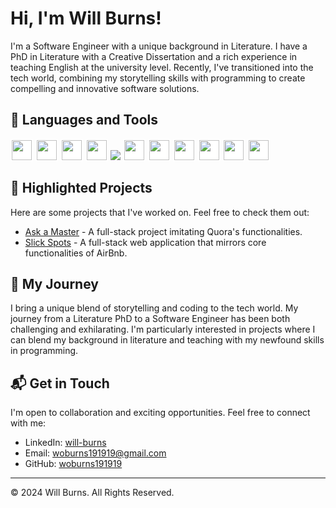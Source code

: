 # Hi, I'm Will Burns!


      
          

I'm a Software Engineer with a unique background in Literature. I have a PhD in Literature with a Creative Dissertation and a rich experience in teaching English at the university level. Recently, I've transitioned into the tech world, combining my storytelling skills with programming to create compelling and innovative software solutions.


## 🚀 Languages and Tools

<p>
  <img src="https://cdn.jsdelivr.net/gh/devicons/devicon/icons/javascript/javascript-original.svg" height="32" width="32" style="background-color:white; padding:2px;"/>          
  <img src="https://cdn.jsdelivr.net/gh/devicons/devicon/icons/react/react-original.svg" height="32" width="32" style="background-color:white; padding:2px;"/>
  <img src="https://cdn.jsdelivr.net/gh/devicons/devicon/icons/python/python-original.svg" height="32" width="32" style="background-color:white; padding:2px;"/>
  <img src="https://cdn.jsdelivr.net/gh/devicons/devicon/icons/redux/redux-original.svg" height="32" width="32" style="background-color:white; padding:2px;"/>
  <img src= />
  <img src="https://cdn.jsdelivr.net/gh/devicons/devicon/icons/sequelize/sequelize-original-wordmark.svg" height="32" width="32" style="background-color:white; padding:2px;"/>
  <img src="https://cdn.jsdelivr.net/gh/devicons/devicon/icons/express/express-original-wordmark.svg" height="32" width="32" style="background-color:white; padding:2px;"/>
  <img src="https://cdn.jsdelivr.net/gh/devicons/devicon/icons/git/git-original-wordmark.svg" height="32" width="32" style="background-color:white; padding:2px;"/>
  <img src="https://cdn.jsdelivr.net/gh/devicons/devicon/icons/github/github-original-wordmark.svg" height="32" width="32" style="background-color:white; padding:2px;"/>
  <img src="https://cdn.jsdelivr.net/gh/devicons/devicon/icons/postgresql/postgresql-original-wordmark.svg" height="32" width="32" style="background-color:white; padding:2px;"/>
  <img src="https://cdn.jsdelivr.net/gh/devicons/devicon/icons/docker/docker-original-wordmark.svg" height="32" width="32" style="background-color:white; padding:2px;"/>
</p>






## 📌 Highlighted Projects
Here are some projects that I've worked on. Feel free to check them out:

- [Ask a Master](https://ask-a-master.onrender.com/login) - A full-stack project imitating Quora's functionalities. 
- [Slick Spots](https://slick-spots.onrender.com) - A full-stack web application that mirrors core functionalities of AirBnb.

## 📖 My Journey
I bring a unique blend of storytelling and coding to the tech world. My journey from a Literature PhD to a Software Engineer has been both challenging and exhilarating. I'm particularly interested in projects where I can blend my background in literature and teaching with my newfound skills in programming.

## 📬 Get in Touch
I'm open to collaboration and exciting opportunities. Feel free to connect with me:

- LinkedIn: [will-burns](https://www.linkedin.com/in/will-burns-905a222a5/)
- Email: [woburns191919@gmail.com](mailto:woburns191919@gmail.com)
- GitHub: [woburns191919](https://github.com/woburns191919)

---

© 2024 Will Burns. All Rights Reserved.
